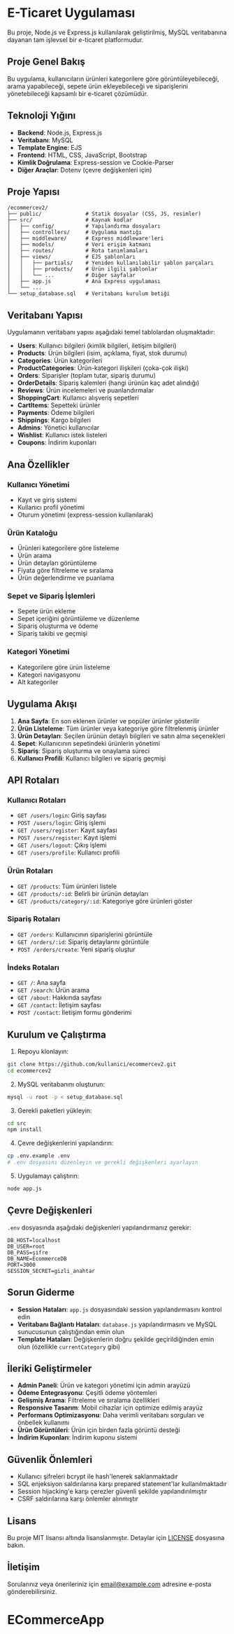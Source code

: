 # E-Ticaret Uygulaması

Bu proje, Node.js ve Express.js kullanılarak geliştirilmiş, MySQL veritabanına dayanan tam işlevsel bir e-ticaret platformudur.

## Proje Genel Bakış

Bu uygulama, kullanıcıların ürünleri kategorilere göre görüntüleyebileceği, arama yapabileceği, sepete ürün ekleyebileceği ve siparişlerini yönetebileceği kapsamlı bir e-ticaret çözümüdür.

## Teknoloji Yığını

- **Backend**: Node.js, Express.js
- **Veritabanı**: MySQL
- **Template Engine**: EJS
- **Frontend**: HTML, CSS, JavaScript, Bootstrap
- **Kimlik Doğrulama**: Express-session ve Cookie-Parser
- **Diğer Araçlar**: Dotenv (çevre değişkenleri için)

## Proje Yapısı

```
/ecommercev2/
├── public/              # Statik dosyalar (CSS, JS, resimler)
├── src/                 # Kaynak kodlar
│   ├── config/          # Yapılandırma dosyaları
│   ├── controllers/     # Uygulama mantığı
│   ├── middleware/      # Express middleware'leri
│   ├── models/          # Veri erişim katmanı
│   ├── routes/          # Rota tanımlamaları
│   ├── views/           # EJS şablonları
│   │   ├── partials/    # Yeniden kullanılabilir şablon parçaları
│   │   ├── products/    # Ürün ilgili şablonlar
│   │   └── ...          # Diğer sayfalar
│   ├── app.js           # Ana Express uygulaması
│   └── ...
└── setup_database.sql   # Veritabanı kurulum betiği
```

## Veritabanı Yapısı

Uygulamanın veritabanı yapısı aşağıdaki temel tablolardan oluşmaktadır:

- **Users**: Kullanıcı bilgileri (kimlik bilgileri, iletişim bilgileri)
- **Products**: Ürün bilgileri (isim, açıklama, fiyat, stok durumu)
- **Categories**: Ürün kategorileri
- **ProductCategories**: Ürün-kategori ilişkileri (çoka-çok ilişki)
- **Orders**: Siparişler (toplam tutar, sipariş durumu)
- **OrderDetails**: Sipariş kalemleri (hangi ürünün kaç adet alındığı)
- **Reviews**: Ürün incelemeleri ve puanlandırmalar
- **ShoppingCart**: Kullanıcı alışveriş sepetleri
- **CartItems**: Sepetteki ürünler
- **Payments**: Ödeme bilgileri
- **Shippings**: Kargo bilgileri
- **Admins**: Yönetici kullanıcılar
- **Wishlist**: Kullanıcı istek listeleri
- **Coupons**: İndirim kuponları

## Ana Özellikler

### Kullanıcı Yönetimi
- Kayıt ve giriş sistemi
- Kullanıcı profil yönetimi
- Oturum yönetimi (express-session kullanılarak)

### Ürün Kataloğu
- Ürünleri kategorilere göre listeleme
- Ürün arama
- Ürün detayları görüntüleme
- Fiyata göre filtreleme ve sıralama
- Ürün değerlendirme ve puanlama

### Sepet ve Sipariş İşlemleri
- Sepete ürün ekleme
- Sepet içeriğini görüntüleme ve düzenleme
- Sipariş oluşturma ve ödeme
- Sipariş takibi ve geçmişi

### Kategori Yönetimi
- Kategorilere göre ürün listeleme
- Kategori navigasyonu
- Alt kategoriler

## Uygulama Akışı

1. **Ana Sayfa**: En son eklenen ürünler ve popüler ürünler gösterilir
2. **Ürün Listeleme**: Tüm ürünler veya kategoriye göre filtrelenmiş ürünler
3. **Ürün Detayları**: Seçilen ürünün detaylı bilgileri ve satın alma seçenekleri
4. **Sepet**: Kullanıcının sepetindeki ürünlerin yönetimi
5. **Sipariş**: Sipariş oluşturma ve onaylama süreci
6. **Kullanıcı Profili**: Kullanıcı bilgileri ve sipariş geçmişi

## API Rotaları

### Kullanıcı Rotaları
- `GET /users/login`: Giriş sayfası
- `POST /users/login`: Giriş işlemi
- `GET /users/register`: Kayıt sayfası
- `POST /users/register`: Kayıt işlemi
- `GET /users/logout`: Çıkış işlemi
- `GET /users/profile`: Kullanıcı profili

### Ürün Rotaları
- `GET /products`: Tüm ürünleri listele
- `GET /products/:id`: Belirli bir ürünün detayları
- `GET /products/category/:id`: Kategoriye göre ürünleri göster

### Sipariş Rotaları
- `GET /orders`: Kullanıcının siparişlerini görüntüle
- `GET /orders/:id`: Sipariş detaylarını görüntüle
- `POST /orders/create`: Yeni sipariş oluştur

### İndeks Rotaları
- `GET /`: Ana sayfa
- `GET /search`: Ürün arama
- `GET /about`: Hakkında sayfası
- `GET /contact`: İletişim sayfası
- `POST /contact`: İletişim formu gönderimi

## Kurulum ve Çalıştırma

1. Repoyu klonlayın:
```bash
git clone https://github.com/kullanici/ecommercev2.git
cd ecommercev2
```

2. MySQL veritabanını oluşturun:
```bash
mysql -u root -p < setup_database.sql
```

3. Gerekli paketleri yükleyin:
```bash
cd src
npm install
```

4. Çevre değişkenlerini yapılandırın:
```bash
cp .env.example .env
# .env dosyasını düzenleyin ve gerekli değişkenleri ayarlayın
```

5. Uygulamayı çalıştırın:
```bash
node app.js
```

## Çevre Değişkenleri

`.env` dosyasında aşağıdaki değişkenleri yapılandırmanız gerekir:

```
DB_HOST=localhost
DB_USER=root
DB_PASS=şifre
DB_NAME=EcommerceDB
PORT=3000
SESSION_SECRET=gizli_anahtar
```

## Sorun Giderme

- **Session Hataları**: `app.js` dosyasındaki session yapılandırmasını kontrol edin
- **Veritabanı Bağlantı Hataları**: `database.js` yapılandırmasını ve MySQL sunucusunun çalıştığından emin olun
- **Template Hataları**: Değişkenlerin doğru şekilde geçirildiğinden emin olun (özellikle `currentCategory` gibi)

## İleriki Geliştirmeler

- **Admin Paneli**: Ürün ve kategori yönetimi için admin arayüzü
- **Ödeme Entegrasyonu**: Çeşitli ödeme yöntemleri
- **Gelişmiş Arama**: Filtreleme ve sıralama özellikleri
- **Responsive Tasarım**: Mobil cihazlar için optimize edilmiş arayüz
- **Performans Optimizasyonu**: Daha verimli veritabanı sorguları ve önbellek kullanımı
- **Ürün Görüntüleri**: Ürün için birden fazla görüntü desteği
- **İndirim Kuponları**: İndirim kuponu sistemi

## Güvenlik Önlemleri

- Kullanıcı şifreleri bcrypt ile hash'lenerek saklanmaktadır
- SQL enjeksiyon saldırılarına karşı prepared statement'lar kullanılmaktadır
- Session hijacking'e karşı çerezler güvenli şekilde yapılandırılmıştır
- CSRF saldırılarına karşı önlemler alınmıştır

## Lisans

Bu proje MIT lisansı altında lisanslanmıştır. Detaylar için [LICENSE](LICENSE) dosyasına bakın.

## İletişim

Sorularınız veya önerileriniz için [email@example.com](mailto:email@example.com) adresine e-posta gönderebilirsiniz.
# ECommerceApp
